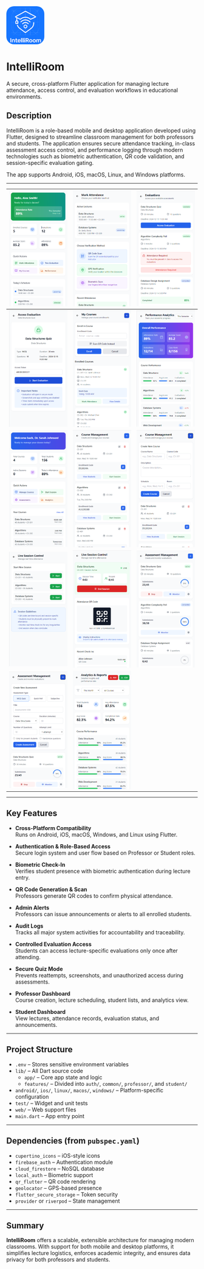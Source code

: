 <img src="https://github.com/JahnviAghera/IntelliRoom/blob/faea6f6a814a829e4faac63120ead375d0d9d890/images_protoype/e54ae5c4-f749-46d0-8bfc-235295b86f56%201.png?raw=true" alt="Rounded IntelliRoom Logo" style="border-radius: 20px; width: 100px; height: 100px;" />

# IntelliRoom
A secure, cross-platform Flutter application for managing lecture attendance, access control, and evaluation workflows in educational environments.

## Description
IntelliRoom is a role-based mobile and desktop application developed using Flutter, designed to streamline classroom management for both professors and students. The application ensures secure attendance tracking, in-class assessment access control, and performance logging through modern technologies such as biometric authentication, QR code validation, and session-specific evaluation gating.

The app supports Android, iOS, macOS, Linux, and Windows platforms.

---

| ![](https://github.com/JahnviAghera/IntelliRoom/blob/db5c972f1964df1d0189032f36b1f72382e747f8/images_protoype/Screenshot%202025-07-13%20165933.png?raw=true) | ![](https://github.com/JahnviAghera/IntelliRoom/blob/db5c972f1964df1d0189032f36b1f72382e747f8/images_protoype/Screenshot%202025-07-13%20170100.png?raw=true) | ![](https://github.com/JahnviAghera/IntelliRoom/blob/db5c972f1964df1d0189032f36b1f72382e747f8/images_protoype/Screenshot%202025-07-13%20170130.png?raw=true) |
|---|---|---|
| ![](https://github.com/JahnviAghera/IntelliRoom/blob/db5c972f1964df1d0189032f36b1f72382e747f8/images_protoype/Screenshot%202025-07-13%20170205.png?raw=true) | ![](https://github.com/JahnviAghera/IntelliRoom/blob/db5c972f1964df1d0189032f36b1f72382e747f8/images_protoype/Screenshot%202025-07-13%20170240.png?raw=true) | ![](https://github.com/JahnviAghera/IntelliRoom/blob/db5c972f1964df1d0189032f36b1f72382e747f8/images_protoype/Screenshot%202025-07-13%20170305.png?raw=true) |
| ![](https://github.com/JahnviAghera/IntelliRoom/blob/db5c972f1964df1d0189032f36b1f72382e747f8/images_protoype/Screenshot%202025-07-13%20170901.png?raw=true) | ![](https://github.com/JahnviAghera/IntelliRoom/blob/db5c972f1964df1d0189032f36b1f72382e747f8/images_protoype/Screenshot%202025-07-13%20170914.png?raw=true) | ![](https://github.com/JahnviAghera/IntelliRoom/blob/db5c972f1964df1d0189032f36b1f72382e747f8/images_protoype/Screenshot%202025-07-13%20170947.png?raw=true) |
| ![](https://github.com/JahnviAghera/IntelliRoom/blob/db5c972f1964df1d0189032f36b1f72382e747f8/images_protoype/Screenshot%202025-07-13%20171005.png?raw=true) | ![](https://github.com/JahnviAghera/IntelliRoom/blob/db5c972f1964df1d0189032f36b1f72382e747f8/images_protoype/Screenshot%202025-07-13%20171019.png?raw=true) | ![](https://github.com/JahnviAghera/IntelliRoom/blob/db5c972f1964df1d0189032f36b1f72382e747f8/images_protoype/Screenshot%202025-07-13%20171054.png?raw=true) |
| ![](https://github.com/JahnviAghera/IntelliRoom/blob/db5c972f1964df1d0189032f36b1f72382e747f8/images_protoype/Screenshot%202025-07-13%20171106.png?raw=true) | ![](https://github.com/JahnviAghera/IntelliRoom/blob/db5c972f1964df1d0189032f36b1f72382e747f8/images_protoype/Screenshot%202025-07-13%20171130.png?raw=true) |  |

---

## Key Features

- **Cross-Platform Compatibility**  
  Runs on Android, iOS, macOS, Windows, and Linux using Flutter.

- **Authentication & Role-Based Access**  
  Secure login system and user flow based on Professor or Student roles.

- **Biometric Check-In**  
  Verifies student presence with biometric authentication during lecture entry.

- **QR Code Generation & Scan**  
  Professors generate QR codes to confirm physical attendance.

- **Admin Alerts**  
  Professors can issue announcements or alerts to all enrolled students.

- **Audit Logs**  
  Tracks all major system activities for accountability and traceability.

- **Controlled Evaluation Access**  
  Students can access lecture-specific evaluations only once after attending.

- **Secure Quiz Mode**  
  Prevents reattempts, screenshots, and unauthorized access during assessments.

- **Professor Dashboard**  
  Course creation, lecture scheduling, student lists, and analytics view.

- **Student Dashboard**  
  View lectures, attendance records, evaluation status, and announcements.

---

## Project Structure

- `.env` – Stores sensitive environment variables  
- `lib/` – All Dart source code  
  - `app/` – Core app state and logic  
  - `features/` – Divided into `auth/`, `common/`, `professor/`, and `student/`  
- `android/`, `ios/`, `linux/`, `macos/`, `windows/` – Platform-specific configuration  
- `test/` – Widget and unit tests  
- `web/` – Web support files  
- `main.dart` – App entry point

---

## Dependencies (from `pubspec.yaml`)

- `cupertino_icons` – iOS-style icons  
- `firebase_auth` – Authentication module  
- `cloud_firestore` – NoSQL database  
- `local_auth` – Biometric support  
- `qr_flutter` – QR code rendering  
- `geolocator` – GPS-based presence  
- `flutter_secure_storage` – Token security  
- `provider` or `riverpod` – State management

---

## Summary

**IntelliRoom** offers a scalable, extensible architecture for managing modern classrooms. With support for both mobile and desktop platforms, it simplifies lecture logistics, enforces academic integrity, and ensures data privacy for both professors and students.

